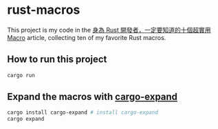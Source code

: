 # rust-macros

This project is my code in the [身為 Rust 開發者，一定要知道的十個超實用 Macro](https://medium.com/starbugs/ten-must-know-rust-macros-f17b9252876e) article, collecting ten of my favorite Rust macros.

## How to run this project

```sh
cargo run
```

## Expand the macros with [cargo-expand](https://github.com/dtolnay/cargo-expand)

```sh
cargo install cargo-expand # install cargo-expand
cargo expand
```
